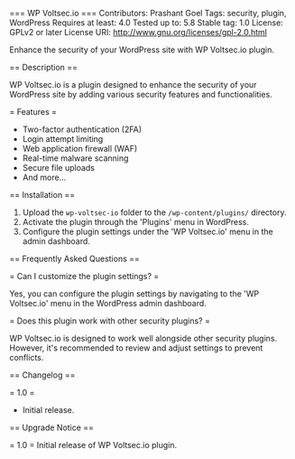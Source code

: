 === WP Voltsec.io ===
Contributors: Prashant Goel
Tags: security, plugin, WordPress
Requires at least: 4.0
Tested up to: 5.8
Stable tag: 1.0
License: GPLv2 or later
License URI: http://www.gnu.org/licenses/gpl-2.0.html

Enhance the security of your WordPress site with WP Voltsec.io plugin.

== Description ==

WP Voltsec.io is a plugin designed to enhance the security of your WordPress site by adding various security features and functionalities.

= Features =

- Two-factor authentication (2FA)
- Login attempt limiting
- Web application firewall (WAF)
- Real-time malware scanning
- Secure file uploads
- And more...

== Installation ==

1. Upload the `wp-voltsec-io` folder to the `/wp-content/plugins/` directory.
2. Activate the plugin through the 'Plugins' menu in WordPress.
3. Configure the plugin settings under the 'WP Voltsec.io' menu in the admin dashboard.

== Frequently Asked Questions ==

= Can I customize the plugin settings? =

Yes, you can configure the plugin settings by navigating to the 'WP Voltsec.io' menu in the WordPress admin dashboard.

= Does this plugin work with other security plugins? =

WP Voltsec.io is designed to work well alongside other security plugins. However, it's recommended to review and adjust settings to prevent conflicts.

== Changelog ==

= 1.0 =
* Initial release.

== Upgrade Notice ==

= 1.0 =
Initial release of WP Voltsec.io plugin.
